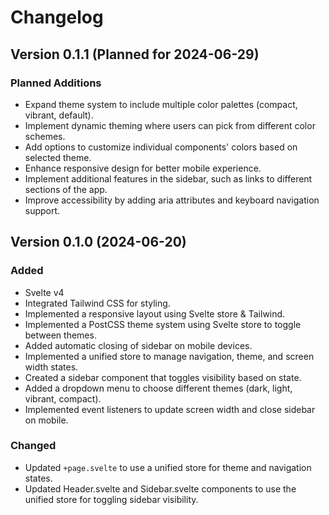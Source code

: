 # Changelog

## Version 0.1.1 (Planned for 2024-06-29)

### Planned Additions
- Expand theme system to include multiple color palettes (compact, vibrant, default).
- Implement dynamic theming where users can pick from different color schemes.
- Add options to customize individual components' colors based on selected theme.
- Enhance responsive design for better mobile experience.
- Implement additional features in the sidebar, such as links to different sections of the app.
- Improve accessibility by adding aria attributes and keyboard navigation support.



## Version 0.1.0 (2024-06-20)

### Added
- Svelte v4
- Integrated Tailwind CSS for styling.
- Implemented a responsive layout using Svelte store & Tailwind.
- Implemented a PostCSS theme system using Svelte store to toggle between themes.
- Added automatic closing of sidebar on mobile devices.
- Implemented a unified store to manage navigation, theme, and screen width states.
- Created a sidebar component that toggles visibility based on state.
- Added a dropdown menu to choose different themes (dark, light, vibrant, compact).
- Implemented event listeners to update screen width and close sidebar on mobile.

### Changed
- Updated `+page.svelte` to use a unified store for theme and navigation states.
- Updated Header.svelte and Sidebar.svelte components to use the unified store for toggling sidebar visibility.